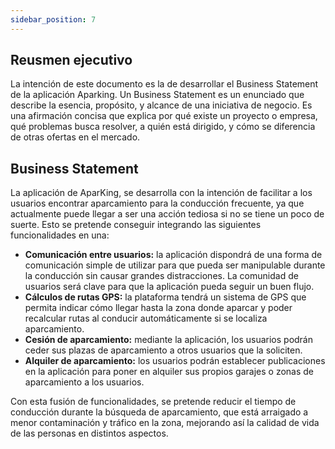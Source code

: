 ```yaml
---
sidebar_position: 7
---
```


## Reusmen ejecutivo

La intención de este documento es la de desarrollar el Business Statement de la aplicación Aparking. Un Business Statement es un enunciado que describe la esencia, propósito, y alcance de una iniciativa de negocio. Es una afirmación concisa que explica por qué existe un proyecto o empresa, qué problemas busca resolver, a quién está dirigido, y cómo se diferencia de otras ofertas en el mercado.

## Business Statement

La aplicación de AparKing, se desarrolla con la intención de facilitar a los usuarios encontrar aparcamiento para la conducción frecuente, ya que actualmente puede llegar a ser una acción tediosa si no se tiene un poco de suerte. Esto se pretende conseguir integrando las siguientes funcionalidades en una:

- **Comunicación entre usuarios:** la aplicación dispondrá de una forma de comunicación simple de utilizar para que pueda ser manipulable durante la conducción sin causar grandes distracciones. La comunidad de usuarios será clave para que la aplicación pueda seguir un buen flujo.
- **Cálculos de rutas GPS:** la plataforma tendrá un sistema de GPS que permita indicar cómo llegar hasta la zona donde aparcar y poder recalcular rutas al conducir automáticamente si se localiza aparcamiento.
- **Cesión de aparcamiento:** mediante la aplicación, los usuarios podrán ceder sus plazas de aparcamiento a otros usuarios que la soliciten.
- **Alquiler de aparcamiento:** los usuarios podrán establecer publicaciones en la aplicación para poner en alquiler sus propios garajes o zonas de aparcamiento a los usuarios.

Con esta fusión de funcionalidades, se pretende reducir el tiempo de conducción durante la búsqueda de aparcamiento, que está arraigado a menor contaminación y tráfico en la zona, mejorando así la calidad de vida de las personas en distintos aspectos.
